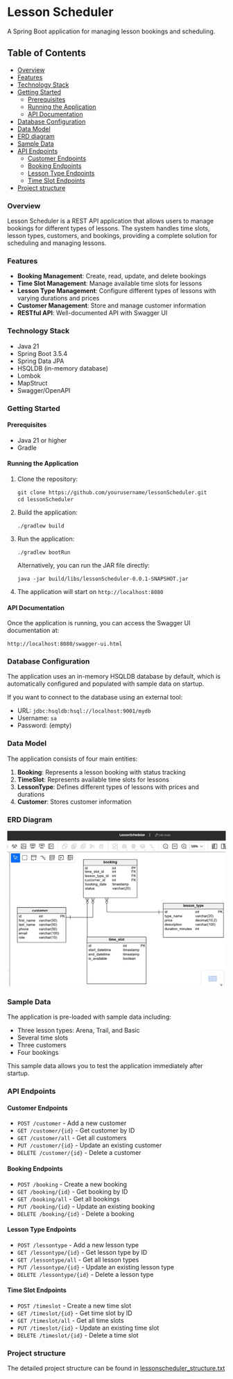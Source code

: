 # Lesson Scheduler

A Spring Boot application for managing lesson bookings and scheduling.


## Table of Contents
- [Overview](#overview)
- [Features](#features)
- [Technology Stack](#technology-stack)
- [Getting Started](#getting-started)
   - [Prerequisites](#prerequisites)
   - [Running the Application](#running-the-application)
   - [API Documentation](#api-documentation)
- [Database Configuration](#database-configuration)
- [Data Model](#data-model)
- [ERD diagram](#erd-diagram)
- [Sample Data](#sample-data)
- [API Endpoints](#api-endpoints)
   - [Customer Endpoints](#customer-endpoints)
   - [Booking Endpoints](#booking-endpoints)
   - [Lesson Type Endpoints](#lesson-type-endpoints)
   - [Time Slot Endpoints](#time-slot-endpoints)
- [Project structure](#project-structure)

### Overview

Lesson Scheduler is a REST API application that allows users to manage bookings for different types of lessons. The system handles time slots, lesson types, customers, and bookings, providing a complete solution for scheduling and managing lessons.

### Features

- **Booking Management**: Create, read, update, and delete bookings
- **Time Slot Management**: Manage available time slots for lessons
- **Lesson Type Management**: Configure different types of lessons with varying durations and prices
- **Customer Management**: Store and manage customer information
- **RESTful API**: Well-documented API with Swagger UI

### Technology Stack

- Java 21
- Spring Boot 3.5.4
- Spring Data JPA
- HSQLDB (in-memory database)
- Lombok
- MapStruct
- Swagger/OpenAPI

### Getting Started

#### Prerequisites

- Java 21 or higher
- Gradle

#### Running the Application

1. Clone the repository:
   ```
   git clone https://github.com/yourusername/lessonScheduler.git
   cd lessonScheduler
   ```

2. Build the application:
   ```
   ./gradlew build
   ```

3. Run the application:
   ```
   ./gradlew bootRun
   ```

   Alternatively, you can run the JAR file directly:
   ```
   java -jar build/libs/lessonScheduler-0.0.1-SNAPSHOT.jar
   ```

4. The application will start on `http://localhost:8080`

#### API Documentation

Once the application is running, you can access the Swagger UI documentation at:
```
http://localhost:8080/swagger-ui.html
```

### Database Configuration

The application uses an in-memory HSQLDB database by default, which is automatically configured and populated with sample data on startup.

If you want to connect to the database using an external tool:
- URL: `jdbc:hsqldb:hsql://localhost:9001/mydb`
- Username: `sa`
- Password: (empty)

### Data Model

The application consists of four main entities:

1. **Booking**: Represents a lesson booking with status tracking
2. **TimeSlot**: Represents available time slots for lessons
3. **LessonType**: Defines different types of lessons with prices and durations
4. **Customer**: Stores customer information

### ERD Diagram
![ERD Diagram](docs/ERD.png)

### Sample Data

The application is pre-loaded with sample data including:
- Three lesson types: Arena, Trail, and Basic
- Several time slots
- Three customers
- Four bookings

This sample data allows you to test the application immediately after startup.

### API Endpoints

#### Customer Endpoints
- `POST /customer` - Add a new customer
- `GET /customer/{id}` - Get customer by ID
- `GET /customer/all` - Get all customers
- `PUT /customer/{id}` - Update an existing customer
- `DELETE /customer/{id}` - Delete a customer

#### Booking Endpoints
- `POST /booking` - Create a new booking
- `GET /booking/{id}` - Get booking by ID
- `GET /booking/all` - Get all bookings
- `PUT /booking/{id}` - Update an existing booking
- `DELETE /booking/{id}` - Delete a booking

#### Lesson Type Endpoints
- `POST /lessontype` - Add a new lesson type
- `GET /lessontype/{id}` - Get lesson type by ID
- `GET /lessontype/all` - Get all lesson types
- `PUT /lessontype/{id}` - Update an existing lesson type
- `DELETE /lessontype/{id}` - Delete a lesson type

#### Time Slot Endpoints
- `POST /timeslot` - Create a new time slot
- `GET /timeslot/{id}` - Get time slot by ID
- `GET /timeslot/all` - Get all time slots
- `PUT /timeslot/{id}` - Update an existing time slot
- `DELETE /timeslot/{id}` - Delete a time slot

### Project structure
The detailed project structure can be found in [lessonscheduler_structure.txt](docs/lessonscheduler_structure.txt)
